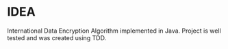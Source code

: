 # IDEA
International Data Encryption Algorithm implemented in Java. Project is well tested and was created using TDD.
